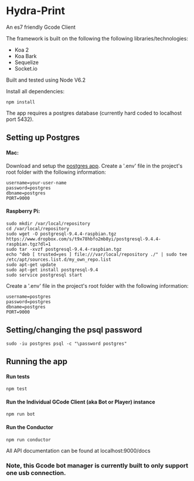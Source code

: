 # Hydra-Print

An es7 friendly Gcode Client

The framework is built on the following the following libraries/technologies:
- Koa 2
- Koa Bark
- Sequelize
- Socket.io

Built and tested using Node V6.2

Install all dependencies:
```
npm install
```

The app requires a postgres database (currently hard coded to localhost port 5432).  
## Setting up Postgres
#### Mac:  
Download and setup the [postgres app](http://postgresapp.com/).
Create a '.env' file in the project's root folder with the following information:  
```
username=your-user-name
password=postgres
dbname=postgres
PORT=9000
```

#### Raspberry Pi:  
```
sudo mkdir /var/local/repository  
cd /var/local/repository  
sudo wget -O postgresql-9.4.4-raspbian.tgz https://www.dropbox.com/s/t9x78hbfo2mb8yi/postgresql-9.4.4-raspbian.tgz?dl=1  
sudo tar -xvzf postgresql-9.4.4-raspbian.tgz  
echo "deb [ trusted=yes ] file:///var/local/repository ./" | sudo tee /etc/apt/sources.list.d/my_own_repo.list  
sudo apt-get update  
sudo apt-get install postgresql-9.4  
sudo service postgresql start  

```
Create a '.env' file in the project's root folder with the following information:  
```
username=postgres
password=postgres
dbname=postgres
PORT=9000
```

## Setting/changing the psql password
```
sudo -iu postgres psql -c "\password postgres"
```


## Running the app
#### Run tests  
```
npm test
```
#### Run the Individual GCode Client (aka Bot or Player) instance  
```
npm run bot
```

#### Run the Conductor
```
npm run conductor
```

All API documentation can be found at localhost:9000/docs
### Note, this Gcode bot manager is currently built to only support one usb connection.
